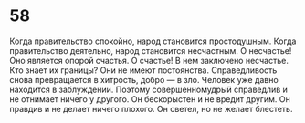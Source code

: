 # 58

Когда правительство спокойно, народ становится простодушным. Когда правительство деятельно, народ становится несчастным. О несчастье! Оно является опорой счастья. О счастье! В нем заключено несчастье. Кто знает их границы? Они не имеют постоянства. Справедливость снова превращается в хитрость, добро — в зло. Человек уже давно находится в заблуждении. Поэтому совершенномудрый справедлив и не отнимает ничего у другого. Он бескорыстен и не вредит другим. Он правдив и не делает ничего плохого. Он светел, но не желает блестеть.